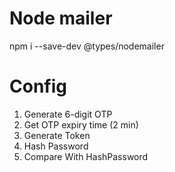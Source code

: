 # Node mailer 
npm i --save-dev @types/nodemailer



# Config 

1.  Generate 6-digit OTP
2.  Get OTP expiry time (2 min)
3.  Generate Token
4.  Hash Password
5.  Compare With HashPassword